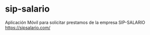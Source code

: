 # sip-salario

Aplicación Móvil para solicitar prestamos de la empresa SIP-SALARIO
https://sipsalario.com/

